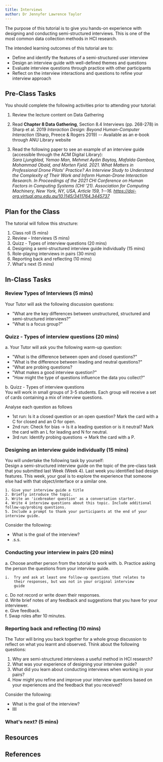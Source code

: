 ```yaml
---
title: Interviews
author: Dr Jennyfer Lawrence Taylor
---
```


The purpose of this tutorial is to give you hands-on experience with
designing and conducting semi-structured interviews. This is one of the
most common data collection methods in HCI research.

The intended learning outcomes of this tutorial are to:

- Define and identify the features of a semi-structured user interview
- Design an interview guide with well-defined themes and questions
- Evaluate interview questions through practice with other participants
- Reflect on the interview interactions and questions to refine your
  interview approach

## Pre-Class Tasks

You should complete the following activities prior to attending your
tutorial:

1.  Review the lecture content on Data Gathering

2.  Read **Chapter 8 Data Gathering**, Section 8.4 Interviews (pp.
    268-278) in Sharp et al. 2019 *Interaction Design: Beyond
    Human-Computer Interaction* (Sharp, Preece & Rogers 2019) --
    Available as an e-book through ANU Library website

3.  Read the following paper to see an example of an interview guide
    (accessible through the ACM Digital Library):\
    *Sara Ljungblad, Yemao Man, Mehmet Aydın Baytaş, Mafalda Gamboa,
    Mohammad Obaid, and Morten Fjeld. 2021. What Matters in Professional
    Drone Pilots' Practice? An Interview Study to Understand the
    Complexity of Their Work and Inform Human-Drone Interaction
    Research. In Proceedings of the 2021 CHI Conference on Human Factors
    in Computing Systems (CHI \'21). Association for Computing
    Machinery, New York, NY, USA, Article 159, 1--16.
    <https://doi-org.virtual.anu.edu.au/10.1145/3411764.3445737>*

<!-- something like write 5 questions about _something_ -->
<!-- post on the forum, comment on someone elses post (?) what aspect? -->


## Plan for the Class

<!-- scaffolding the group activities, reflections on the question (open, closed), what is the answer, what is expected/needed, what is the goal? -->
<!-- probing question, leading questions,  -->


<!-- 10 minutes for roll and start up -->
<!-- 5 mins for announcements -->
<!-- maybe first 30 minutes is about critique, categorisation and improvement of the questions from the pre-class tasks -->
<!-- next 45 role-playing -->

The tutorial will follow this structure:
1.  Class roll (5 mins)
2.  Review - Interviews (5 mins)
3.  Quizz - Types of interview questions (20 mins)
4.  Designing a semi-structured interview guide individually (15 mins)
5.  Role-playing interviews in pairs (30 mins)
6.  Reporting back and reflecting (10 mins)
7.  What's next (5 mins)

## In-Class Tasks

### Review Types of Interviews (5 mins)
Your Tutor will ask the following discussion questions: 
- "What are the key differences between unstructured, structured and semi-structured interviews?" 
- "What is a focus group?"

### Quizz - Types of interview questions (20 mins)
a. Your Tutor will ask you the following warm-up question:
- "What is the difference between open and closed questions?"
- "What is the difference between leading and neutral questions?"
- "What are probing questions?
- "What makes a good interview question?"
- "How might the type of questions influence the data you collect?"

b. Quizz - Types of interview questions  
You will work in small groups of 3-5 students. Each group will receive a set of cards containing a mix of interview questions.
<!--to scaffold cogntive load and structure their analysis process: --> 
Analyse each question as follows
- 1st run: Is it a closed question or an open question? Mark the card with a C for closed and an O for open.
- 2nd run: Check for bias -> Is it a leading question or is it neutral? Mark the card with an L for leading and N for neutral.
- 3rd run: Identify probing questions -> Mark the card with a P.

### Designing an interview guide individually (15 mins)
You will undertake the following task by yourself:  
Design a semi-structured interview guide on the topic of the pre-class task that you submitted last Week (Week 4). Last week you identified bad design features. This week, your goal is to explore the experience that someone else had with that object/interface or a similar one.

    1. Give your interview guide a title
    2. Briefly introduce the topic.
    3. Write an 'icebreaker question' as a conversation starter.
    4. Write 4 interview questions about this topic. Include additional follow-up/probing questions.
    5. Include a prompt to thank your participants at the end of your interview guide.
    
<!-- a.  Your Tutor will ask the following discussion question: How would
    you define a "semi-structured interview" in your own words? Why
    are semi-structured interviews a useful method in HCI research?

b.  You will undertake the following task individually: Design a
    semi-structured interview guide on the topic of "university
    students' experiences of online shopping":

    i.  Give your interview guide a name

    ii. Write an 'icebreaker question' as a conversation starter to
        build rapport

    iii. Write 5 interview questions about this topic

    iv. Include a prompt to thank your participants at the end of
        your interview guide
-->
Consider the following:
- What is the goal of the interview?
- .s.s.

### Conducting your interview in pairs (20 mins)

a.  Choose another person from the tutorial to work with.
b.  Practice asking the person the questions from your interview guide.

    i.  Try and ask at least one follow-up questions that relates to
        their responses, but was not in your original interview
        guide

c.  Do not record or write down their responses.  
d.  Write brief notes of any feedback and suggestions that you have for your interviewer.  
e.  Give feedback.  
f.  Swap roles after 10 minutes.

### Reporting back and reflecting (10 mins)
The Tutor will bring you back together for a whole group discussion to reflect on what you learnt and observed. Think about the following questions:
1. Why are semi-structured interviews a useful method in HCI research?
2. What was your experience of designing your interview guide?
3. What did you learn about conducting interviews when working in your pairs?
4. How might you refine and improve your interview questions based on your experiences and the feedback that you received?

Consider the following:
- What is the goal of the interview?
- llll
<!--
1. Why are semi-structured interviews a useful method in HCI research?
2. What was your experience of designing your interview guide? How did you think of ideas for interview questions? Can you share some of your questions with the rest of the class?
3. What did you learn about conducting interviews when working in your pairs? What kinds of feedback did you receive from your interview partner?
4. How might you refine and improve your interview questions based on your experiences and the feedback that you received?
-->
### What's next? (5 mins)
## Resources



## References

